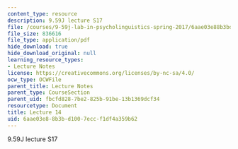 ```yaml
---
content_type: resource
description: 9.59J lecture S17
file: /courses/9-59j-lab-in-psycholinguistics-spring-2017/6aae03e88b3bd1007eccf1df4a359b62_MIT9_59jS17_lec14.pdf
file_size: 836616
file_type: application/pdf
hide_download: true
hide_download_original: null
learning_resource_types:
- Lecture Notes
license: https://creativecommons.org/licenses/by-nc-sa/4.0/
ocw_type: OCWFile
parent_title: Lecture Notes
parent_type: CourseSection
parent_uid: fbcfd828-7be2-825b-91be-13b1369dcf34
resourcetype: Document
title: Lecture 14
uid: 6aae03e8-8b3b-d100-7ecc-f1df4a359b62
---
```

9.59J lecture S17
